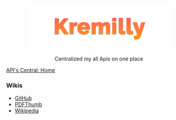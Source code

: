 <div align="center">
  <img src="https://github.com/kremilly/kremilly/raw/main/images/kremilly.png" />
  <p>Centralized my all Apis on one place</p>
</div>

[API's Central: Home](https://api.kremilly.com)

### Wikis

* [GitHub](https://github.com/kremilly/MyApis/wiki/github)
* [PDFThumb](https://github.com/kremilly/MyApis/wiki/pdfthumb)
* [Wikipedia](https://github.com/kremilly/MyApis/wiki/wikipedia)
